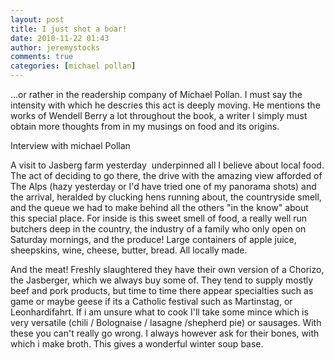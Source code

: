 ```yaml
---
layout: post
title: I just shot a boar!
date: 2010-11-22 01:43
author: jeremystocks
comments: true
categories: [michael pollan]
---
```

...or rather in the readership company of Michael Pollan. I must say the intensity with which he descries this act is deeply moving. He mentions the works of Wendell Berry a lot throughout the book, a writer I simply must obtain more thoughts from in my musings on food and its origins.

<a>Interview with michael Pollan</a>

A visit to Jasberg farm yesterday  underpinned all I believe about local food. The act of deciding to go there, the drive with the amazing view afforded of The Alps (hazy yesterday or I'd have tried one of my panorama shots) and the arrival, heralded by clucking hens running about, the countryside smell, and the queue we had to make behind all the others "in the know" about this special place. For inside is this sweet smell of food, a really well run butchers deep in the country, the industry of a family who only open on Saturday mornings, and the produce! Large containers of apple juice, sheepskins, wine, cheese, butter, bread. All locally made.

And the meat! Freshly slaughtered they have their own version of a Chorizo, the Jasberger, which we always buy some of. They tend to supply mostly beef and pork products, but time to time there appear specialties such as game or maybe geese if its a Catholic festival such as Martinstag, or Leonhardifahrt. If i am unsure what to cook I'll take some mince which is very versatile (chili / Bolognaise / lasagne /shepherd pie) or sausages. With these you can't really go wrong. I always however ask for their bones, with which i make broth. This gives a wonderful winter soup base.
